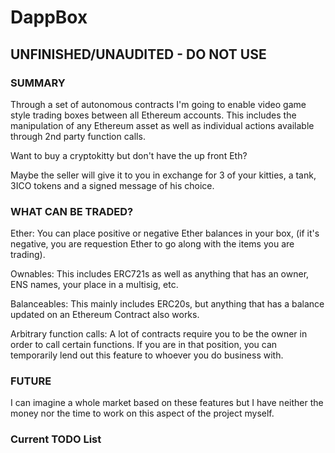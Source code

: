 # DappBox

## UNFINISHED/UNAUDITED - DO NOT USE

### SUMMARY
Through a set of autonomous contracts I'm going to enable video game style trading boxes between all Ethereum accounts.
This includes the manipulation of any Ethereum asset as well as individual actions available through 2nd party function calls.

Want to buy a cryptokitty but don't have the up front Eth?

Maybe the seller will give it to you in exchange for 3 of your kitties, a tank, 3ICO tokens and a signed message of his choice.

### WHAT CAN BE TRADED?
Ether:
You can place positive or negative Ether balances in your box, (if it's negative, you are requestion Ether to go along with the items you are trading).

Ownables:
This includes ERC721s as well as anything that has an owner, ENS names, your place in a multisig, etc.

Balanceables:
This mainly includes ERC20s, but anything that has a balance updated on an Ethereum Contract also works.

Arbitrary function calls:
A lot of contracts require you to be the owner in order to call certain functions. If you are in that position, you can temporarily lend out this feature to whoever you do business with.

### FUTURE
I can imagine a whole market based on these features but I have neither the money nor the time to work on this aspect of the project myself.

### Current TODO List
